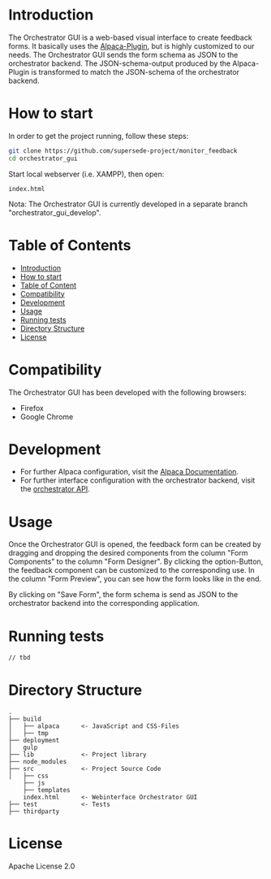 # Introduction

The Orchestrator GUI is a web-based visual interface to create feedback forms. It basically uses the [Alpaca-Plugin](http://www.alpacajs.org/), but is highly customized to our needs. The Orchestrator GUI sends the form schema as JSON to the orchestrator backend. The JSON-schema-output produced by the Alpaca-Plugin is transformed to match the JSON-schema of the orchestrator backend.

# How to start

In order to get the project running, follow these steps:

```bash
git clone https://github.com/supersede-project/monitor_feedback
cd orchestrator_gui
```

Start local webserver (i.e. XAMPP), then open:

    index.html

Nota: The Orchestrator GUI is currently developed in a separate branch "orchestrator_gui_develop".

# Table of Contents

- [Introduction](#introduction)
- [How to start](#how-to-start)
- [Table of Content](#table-of-content)
- [Compatibility](#compatibility)
- [Development](#development)
- [Usage](#usage)
- [Running tests](#running-tests)
- [Directory Structure](#directory-structure)
- [License](#license)

# Compatibility

The Orchestrator GUI has been developed with the following browsers:

* Firefox
* Google Chrome

# Development

- For further Alpaca configuration, visit the [Alpaca Documentation](http://www.alpacajs.org/documentation.html).
- For further interface configuration with the orchestrator backend, visit the [orchestrator API](http://docs.supersedeorchestratorapi.apiary.io/#).

# Usage

Once the Orchestrator GUI is opened, the feedback form can be created by dragging and dropping the desired components from the column "Form Components" to the column "Form Designer". By clicking the option-Button, the feedback component can be customized to the corresponding use. In the column "Form Preview", you can see how the form looks like in the end.

By clicking on "Save Form", the form schema is send as JSON to the orchestrator backend into the corresponding application.


# Running tests

```bash
// tbd
```

# Directory Structure

```
.
├── build                        
│   ├── alpaca      <- JavaScript and CSS-Files
│   ├── tmp                    
├── deployment
│   gulp                       
├── lib             <- Project library
├── node_modules               
├── src             <- Project Source Code
│   ├── css
    ├── js
    ├── templates
    index.html      <- Webinterface Orchestrator GUI
├── test            <- Tests
├── thirdparty                 
```


# License

Apache License 2.0















